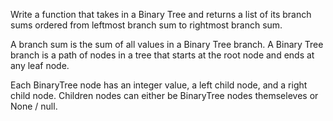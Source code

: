 Write a function that takes in a Binary Tree and returns a list of its branch sums ordered from leftmost branch sum to rightmost branch sum.

A branch sum is the sum of all values in a Binary Tree branch. A Binary Tree branch is a path of nodes in a tree that starts at the root node and ends at any leaf node.

Each BinaryTree node has an integer value, a left child node, and a right child node.
Children nodes can either be BinaryTree nodes themseleves or None / null.
